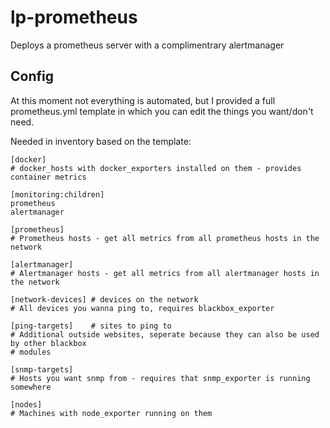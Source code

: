 # lp-prometheus
Deploys a prometheus server with a complimentrary alertmanager

## Config
At this moment not everything is automated, but I provided a full prometheus.yml template
in which you can edit the things you want/don't need.

Needed in inventory based on the template:

```
[docker]
# docker_hosts with docker_exporters installed on them - provides container metrics

[monitoring:children]
prometheus
alertmanager

[prometheus]
# Prometheus hosts - get all metrics from all prometheus hosts in the network

[alertmanager]
# Alertmanager hosts - get all metrics from all alertmanager hosts in the network

[network-devices] # devices on the network
# All devices you wanna ping to, requires blackbox_exporter

[ping-targets]    # sites to ping to
# Additional outside websites, seperate because they can also be used by other blackbox
# modules

[snmp-targets]
# Hosts you want snmp from - requires that snmp_exporter is running somewhere

[nodes]
# Machines with node_exporter running on them
```
